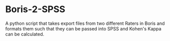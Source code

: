 # Boris-2-SPSS
A python script that takes export files from two different Raters in Boris and formats them such that they can be passed into SPSS and Kohen's Kappa can be calculated.
